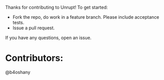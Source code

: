 Thanks for contributing to Unrupt! To get started:

- Fork the repo, do work in a feature branch. Please include acceptance tests.
- Issue a pull request.

If you have any questions, open an issue.

# Contributors:
@b4oshany
